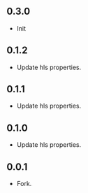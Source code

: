 ## 0.3.0
- Init
## 0.1.2
- Update hls properties.
## 0.1.1
- Update hls properties.

## 0.1.0

- Update hls properties.

## 0.0.1

- Fork.